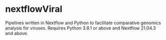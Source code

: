 # nextflowViral
Pipelines written in Nextflow and Python to facilitate comparative genomics analysis for viruses.  Requires Python 3.9.1 or above and Nextflow 21.04.3 and above.
